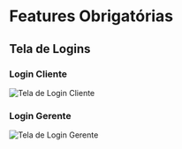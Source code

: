 # Features Obrigatórias
## Tela de Logins
### Login Cliente 
![Tela de Login Cliente](https://github.com/cmoiss/unp-bank/blob/working-on-repository/media/prototipo%20interface%20login/Imagem%20do%20WhatsApp%20de%202024-05-16%20%C3%A0(s)%2009.19.03_14daa17b.jpg?raw=true)

### Login Gerente
![Tela de Login Gerente](https://github.com/cmoiss/unp-bank/blob/working-on-repository/media/prototipo%20interface%20login/Imagem%20do%20WhatsApp%20de%202024-05-16%20%C3%A0(s)%2009.19.03_5d028ecd.jpg?raw=true)
